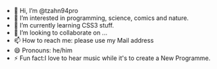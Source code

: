 - 👋 Hi, I’m @tzahn94pro
- 👀 I’m interested in programming, science, comics and nature.
- 🌱 I’m currently learning CSS3 stuff.
- 💞️ I’m looking to collaborate on ...
- 📫 How to reach me: please use my Mail address
- 😄 Pronouns: he/him
- ⚡ Fun fact:I love to hear music while it's to create a New Programme. 

<!---
tzahn94pro/tzahn94pro is a ✨ special ✨ repository because its `README.md` (this file) appears on your GitHub profile.
You can click the Preview link to take a look at your changes.
--->
